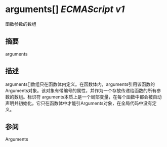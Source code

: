 # arguments[] _ECMAScript v1_

函数参数的数组

## 摘要

arguments

## 描述

arguments[]数组只在函数体内定义。在函数体内，arguments引用该函数的Arguments对象。该对象有带编号的属性，并作为一个存放传递给函数的所有参数的数组。标识符 arguments本质上是一个局部变量，在每个函数中都会被自动声明并初始化。它只在函数体中才能引Arguments对象，在全局代码中没有定义。

## 参阅

Arguments

